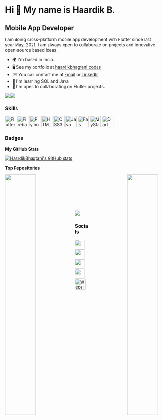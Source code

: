 Hi 👋 My name is Haardik B.
=================================

Mobile App Developer
--------------------

I am doing cross-platform mobile app development with Flutter since last year May, 2021. I am always open to collaborate on projects and innovative open-source based ideas.

* 🌍  I'm based in India.
* 🖥️  See my portfolio at [haardikbhagtani.codes](http://haardikbhagtani.codes/)
* ✉️  You can contact me at [Email](mailto:haardikparas@gmail.com) or [LinkedIn](https://www.linkedin.com/in/haardikbhagtani/)
* 🧠  I'm learning SQL and Java
* 🤝  I'm open to collaborating on Flutter projects.

<a href="https://www.twitter.com/bhaardik" target="_blank" rel="noreferrer"><img
src="https://img.shields.io/twitter/follow/bhaardik?logo=twitter&style=for-the-badge&color=0891b2&labelColor=1c1917"
/></a><a href="https://www.github.com/HaardikBhagtani" target="_blank" rel="noreferrer"><img
src="https://img.shields.io/github/followers/HaardikBhagtani?logo=github&style=for-the-badge&color=0891b2&labelColor=1c1917" /></a>

### Skills

<p align="left">
<a href="https://flutter.dev/" target="_blank" rel="noreferrer"><img src="https://storage.googleapis.com/cms-storage-bucket/4fd0db61df0567c0f352.png"  width="36" height="36" alt="Flutter" /></a>
<a href="https://firebase.google.com/" target="_blank" rel="noreferrer"><img src="https://raw.githubusercontent.com/danielcranney/readme-generator/main/public/icons/skills/firebase-colored.svg" width="36" height="36" alt="Firebase" /></a>
<a href="https://www.python.org/" target="_blank" rel="noreferrer"><img src="https://raw.githubusercontent.com/danielcranney/readme-generator/main/public/icons/skills/python-colored.svg" width="36" height="36" alt="Python" /></a>
<a href="https://developer.mozilla.org/en-US/docs/Glossary/HTML5" target="_blank" rel="noreferrer"><img src="https://raw.githubusercontent.com/danielcranney/readme-generator/main/public/icons/skills/html5-colored.svg" width="36" height="36" alt="HTML5" /></a>
<a href="https://www.w3.org/TR/CSS/#css" target="_blank" rel="noreferrer"><img src="https://raw.githubusercontent.com/danielcranney/readme-generator/main/public/icons/skills/css3-colored.svg" width="36" height="36" alt="CSS3" /></a>
<!-- <a href="https://docs.microsoft.com/en-us/cpp/?view=msvc-170" target="_blank" rel="noreferrer"><img src="https://raw.githubusercontent.com/danielcranney/readme-generator/main/public/icons/skills/c-colored.svg" width="36" height="36" alt="C" /></a>
<a href="https://docs.microsoft.com/en-us/cpp/?view=msvc-170" target="_blank" rel="noreferrer"><img src="https://raw.githubusercontent.com/danielcranney/readme-generator/main/public/icons/skills/cplusplus-colored.svg" width="36" height="36" alt="C++" /></a> -->
<a href="https://www.oracle.com/java/" target="_blank" rel="noreferrer"><img src="https://raw.githubusercontent.com/danielcranney/readme-generator/main/public/icons/skills/java-colored.svg" width="36" height="36" alt="Java" /></a>
<a href="https://fastapi.tiangolo.com/" target="_blank" rel="noreferrer"><img src="https://raw.githubusercontent.com/danielcranney/readme-generator/main/public/icons/skills/fastapi-colored.svg" width="36" height="36" alt="Fast API" /></a>
<a href="https://www.mysql.com/" target="_blank" rel="noreferrer"><img src="https://raw.githubusercontent.com/danielcranney/readme-generator/main/public/icons/skills/mysql-colored.svg" width="36" height="36" alt="MySQL" /></a>
<a href="https://dart.dev/" target="_blank" rel="noreferrer"><img src="https://raw.githubusercontent.com/danielcranney/readme-generator/main/public/icons/skills/dart-colored.svg" width="36" height="36" alt="Dart" /></a>
  
</p>

### Badges

<b>My GitHub Stats</b>

<a href="http://www.github.com/HaardikBhagtani"><img src="https://github-readme-stats.vercel.app/api?username=HaardikBhagtani&show_icons=true&hide=&count_private=true&title_color=0891b2&text_color=ffffff&icon_color=0891b2&bg_color=1c1917&hide_border=true&show_icons=true" alt="HaardikBhagtani's GitHub stats" /></a>

<b>Top Repositories</b>

<div width="100%" align="center"><a href="https://github.com/HaardikBhagtani/Tic-Tac-Toe" align="left"><img align="left" width="45%" src="https://github-readme-stats.vercel.app/api/pin/?username=HaardikBhagtani&repo=Tic-Tac-Toe&title_color=0891b2&text_color=ffffff&icon_color=0891b2&bg_color=1c1917&hide_border=true&locale=en" /></a><a href="https://github.com/HaardikBhagtani/job_listing_flutter" align="right"><img align="right" width="45%" src="https://github-readme-stats.vercel.app/api/pin/?username=HaardikBhagtani&repo=job_listing_flutter&title_color=0891b2&text_color=ffffff&icon_color=0891b2&bg_color=1c1917&hide_border=true&locale=en" /></a></div><br /><br /><br /><br /><br /><br /><br />

<img src="https://gpvc.arturio.dev/HaardikBhagtani" align="center" />
  

### Socials

<div align="center">
<p align="left"> <a href="https://www.github.com/HaardikBhagtani" target="_blank" rel="noreferrer"><img src="https://raw.githubusercontent.com/danielcranney/readme-generator/main/public/icons/socials/github.svg" width="32" height="32" /></a> <a href="http://www.instagram.com/haardik198" target="_blank" rel="noreferrer"><img src="https://raw.githubusercontent.com/danielcranney/readme-generator/main/public/icons/socials/instagram.svg" width="32" height="32" /></a> <a href="https://www.linkedin.com/in/haardikbhagtani" target="_blank" rel="noreferrer"><img src="https://raw.githubusercontent.com/danielcranney/readme-generator/main/public/icons/socials/linkedin.svg" width="32" height="32" /></a> <a href="https://www.twitter.com/bhaardik" target="_blank" rel="noreferrer"><img src="https://raw.githubusercontent.com/danielcranney/readme-generator/main/public/icons/socials/twitter.svg" width="32" height="32" /></a><a href="https://haardikbhagtani.me/" target="_blank" rel="noreferrer"><img src="https://haardikbhagtani.me/favicon.png" width="36" height="36" alt="Website" /></a></p>



<!---
HaardikBhagtani/HaardikBhagtani is a ✨ special ✨ repository because its `README.md` (this file) appears on your GitHub profile.
You can click the Preview link to take a look at your changes.
--->
